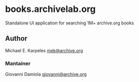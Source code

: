# books.archivelab.org

Standalone UI application for searching 1M+ archive.org books


## Author
Michael E. Karpeles <mek@archive.org>


### Mantainer
Giovanni Damiola <giovanni@archive.org>
